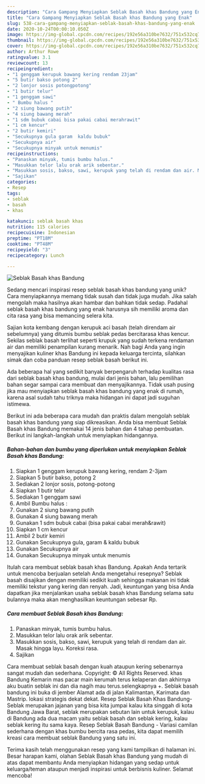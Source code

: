 ```yaml
---
description: "Cara Gampang Menyiapkan Seblak Basah khas Bandung yang Enak"
title: "Cara Gampang Menyiapkan Seblak Basah khas Bandung yang Enak"
slug: 538-cara-gampang-menyiapkan-seblak-basah-khas-bandung-yang-enak
date: 2020-10-24T00:00:10.050Z
image: https://img-global.cpcdn.com/recipes/192e56a310be7632/751x532cq70/seblak-basah-khas-bandung-foto-resep-utama.jpg
thumbnail: https://img-global.cpcdn.com/recipes/192e56a310be7632/751x532cq70/seblak-basah-khas-bandung-foto-resep-utama.jpg
cover: https://img-global.cpcdn.com/recipes/192e56a310be7632/751x532cq70/seblak-basah-khas-bandung-foto-resep-utama.jpg
author: Arthur Rowe
ratingvalue: 3.1
reviewcount: 13
recipeingredient:
- "1 genggam kerupuk bawang kering rendam 23jam"
- "5 butir bakso potong 2"
- "2 lonjor sosis potongpotong"
- "1 butir telur"
- "1 genggam sawi"
- " Bumbu halus "
- "2 siung bawang putih"
- "4 siung bawang merah"
- "1 sdm bubuk cabai bisa pakai cabai merahrawit"
- "1 cm kencur"
- "2 butir kemiri"
- "Secukupnya gula garam  kaldu bubuk"
- "Secukupnya air"
- "Secukupnya minyak untuk menumis"
recipeinstructions:
- "Panaskan minyak, tumis bumbu halus."
- "Masukkan telor lalu orak arik sebentar."
- "Masukkan sosis, bakso, sawi, kerupuk yang telah di rendam dan air. Masak hingga layu. Koreksi rasa."
- "Sajikan"
categories:
- Resep
tags:
- seblak
- basah
- khas

katakunci: seblak basah khas 
nutrition: 115 calories
recipecuisine: Indonesian
preptime: "PT18M"
cooktime: "PT48M"
recipeyield: "3"
recipecategory: Lunch

---
```



![Seblak Basah khas Bandung](https://img-global.cpcdn.com/recipes/192e56a310be7632/751x532cq70/seblak-basah-khas-bandung-foto-resep-utama.jpg)

Sedang mencari inspirasi resep seblak basah khas bandung yang unik? Cara menyiapkannya memang tidak susah dan tidak juga mudah. Jika salah mengolah maka hasilnya akan hambar dan bahkan tidak sedap. Padahal seblak basah khas bandung yang enak harusnya sih memiliki aroma dan cita rasa yang bisa memancing selera kita.

Sajian kota kembang dengan kerupuk aci basah (telah direndam air sebelumnya) yang ditumis bumbu seblak pedas bercitarasa khas kencur. Sekilas seblak basah terlihat seperti krupuk yang sudah terkena rendaman air dan memiliki penampilan kurang menarik. Nah bagi Anda yang ingin menyajikan kuliner khas Bandung ini kepada keluarga tercinta, silahkan simak dan coba panduan resep seblak basah berikut ini.

Ada beberapa hal yang sedikit banyak berpengaruh terhadap kualitas rasa dari seblak basah khas bandung, mulai dari jenis bahan, lalu pemilihan bahan segar sampai cara membuat dan menyajikannya. Tidak usah pusing jika mau menyiapkan seblak basah khas bandung yang enak di rumah, karena asal sudah tahu triknya maka hidangan ini dapat jadi suguhan istimewa.


Berikut ini ada beberapa cara mudah dan praktis dalam mengolah seblak basah khas bandung yang siap dikreasikan. Anda bisa membuat Seblak Basah khas Bandung memakai 14 jenis bahan dan 4 tahap pembuatan. Berikut ini langkah-langkah untuk menyiapkan hidangannya.

<!--inarticleads1-->

##### Bahan-bahan dan bumbu yang diperlukan untuk menyiapkan Seblak Basah khas Bandung:

1. Siapkan 1 genggam kerupuk bawang kering, rendam 2-3jam
1. Siapkan 5 butir bakso, potong 2
1. Sediakan 2 lonjor sosis, potong-potong
1. Siapkan 1 butir telur
1. Sediakan 1 genggam sawi
1. Ambil  Bumbu halus :
1. Gunakan 2 siung bawang putih
1. Gunakan 4 siung bawang merah
1. Gunakan 1 sdm bubuk cabai (bisa pakai cabai merah&amp;rawit)
1. Siapkan 1 cm kencur
1. Ambil 2 butir kemiri
1. Gunakan Secukupnya gula, garam &amp; kaldu bubuk
1. Gunakan Secukupnya air
1. Gunakan Secukupnya minyak untuk menumis


Itulah cara membuat seblak basah khas Bandung. Apakah Anda tertarik untuk mencoba berjualan setelah Anda mengetahui resepnya? Seblak basah disajikan dengan memiliki sedikit kuah sehingga makanan ini tidak memiliki tekstur yang kering dan renyah. Jadi, keuntungan yang bisa Anda dapatkan jika menjalankan usaha seblak basah khas Bandung selama satu bulannya maka akan menghasilkan keuntungan sebesar Rp. 

<!--inarticleads2-->

##### Cara membuat Seblak Basah khas Bandung:

1. Panaskan minyak, tumis bumbu halus.
1. Masukkan telor lalu orak arik sebentar.
1. Masukkan sosis, bakso, sawi, kerupuk yang telah di rendam dan air. Masak hingga layu. Koreksi rasa.
1. Sajikan


Cara membuat seblak basah dengan kuah ataupun kering sebenarnya sangat mudah dan sederhana. Copyright: © All Rights Reserved. khas Bandung Kemarin mas pacar main kerumah terus kelaperan dan akhirnya aku buatin seblak ini dan dia nagih mau terus.selengkapnya +. Seblak basah bandung ini buka di jember Alamat ada di jalan Kalimantan, Karimata dan Mastrip. lokasi strategis dekat dekat. Resep Seblak Basah Khas Bandung- Seblak merupakan jajanan yang bisa kita jumpai kalau kita singgah di kota Bandung Jawa Barat, seblak merupakan sebutan lain untuk kerupuk, kalau di Bandung ada dua macam yaitu seblak basah dan seblak kering, kalau seblak kering itu sama kaya. Resep Seblak Basah Bandung - Variasi camilan sederhana dengan khas bumbu bercita rasa pedas, kita dapat memilih kreasi cara membuat seblak Bandung yang satu ini. 

Terima kasih telah menggunakan resep yang kami tampilkan di halaman ini. Besar harapan kami, olahan Seblak Basah khas Bandung yang mudah di atas dapat membantu Anda menyiapkan hidangan yang sedap untuk keluarga/teman ataupun menjadi inspirasi untuk berbisnis kuliner. Selamat mencoba!
